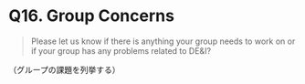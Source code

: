 # Q16. Group Concerns

> Please let us know if there is anything your group needs to work on or if your group has any problems related to DE&I?

（グループの課題を列挙する）
